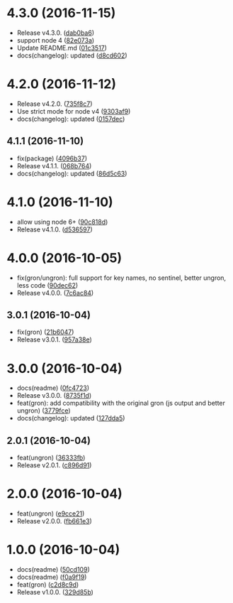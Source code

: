 <a name="4.3.0"></a>
# 4.3.0 (2016-11-15)

* Release v4.3.0. ([dab0ba6](https://github.com/fgribreau/gron/commit/dab0ba6))
* support node 4 ([82e073a](https://github.com/fgribreau/gron/commit/82e073a))
* Update README.md ([01c3517](https://github.com/fgribreau/gron/commit/01c3517))
* docs(changelog): updated ([d8cd602](https://github.com/fgribreau/gron/commit/d8cd602))



<a name="4.2.0"></a>
# 4.2.0 (2016-11-12)

* Release v4.2.0. ([735f8c7](https://github.com/fgribreau/gron/commit/735f8c7))
* Use strict mode for node v4 ([9303af9](https://github.com/fgribreau/gron/commit/9303af9))
* docs(changelog): updated ([0157dec](https://github.com/fgribreau/gron/commit/0157dec))



<a name="4.1.1"></a>
## 4.1.1 (2016-11-10)

* fix(package) ([4096b37](https://github.com/fgribreau/gron/commit/4096b37))
* Release v4.1.1. ([068b764](https://github.com/fgribreau/gron/commit/068b764))
* docs(changelog): updated ([86d5c63](https://github.com/fgribreau/gron/commit/86d5c63))



<a name="4.1.0"></a>
# 4.1.0 (2016-11-10)

* allow using node 6+ ([90c818d](https://github.com/fgribreau/gron/commit/90c818d))
* Release v4.1.0. ([d536597](https://github.com/fgribreau/gron/commit/d536597))



<a name="4.0.0"></a>
# 4.0.0 (2016-10-05)

* fix(gron/ungron): full support for key names, no sentinel, better ungron, less code ([90dec62](https://github.com/fgribreau/gron/commit/90dec62))
* Release v4.0.0. ([7c6ac84](https://github.com/fgribreau/gron/commit/7c6ac84))



<a name="3.0.1"></a>
## 3.0.1 (2016-10-04)

* fix(gron) ([21b6047](https://github.com/fgribreau/gron/commit/21b6047))
* Release v3.0.1. ([957a38e](https://github.com/fgribreau/gron/commit/957a38e))



<a name="3.0.0"></a>
# 3.0.0 (2016-10-04)

* docs(readme) ([0fc4723](https://github.com/fgribreau/gron/commit/0fc4723))
* Release v3.0.0. ([8735f1d](https://github.com/fgribreau/gron/commit/8735f1d))
* feat(gron): add compatibility with the original gron (js output and better ungron) ([3779fce](https://github.com/fgribreau/gron/commit/3779fce))
* docs(changelog): updated ([127dda5](https://github.com/fgribreau/gron/commit/127dda5))



<a name="2.0.1"></a>
## 2.0.1 (2016-10-04)

* feat(ungron) ([36333fb](https://github.com/fgribreau/gron/commit/36333fb))
* Release v2.0.1. ([c896d91](https://github.com/fgribreau/gron/commit/c896d91))



<a name="2.0.0"></a>
# 2.0.0 (2016-10-04)

* feat(ungron) ([e9cce21](https://github.com/fgribreau/gron/commit/e9cce21))
* Release v2.0.0. ([fb661e3](https://github.com/fgribreau/gron/commit/fb661e3))



<a name="1.0.0"></a>
# 1.0.0 (2016-10-04)

* docs(readme) ([50cd109](https://github.com/fgribreau/gron/commit/50cd109))
* docs(readme) ([f0a9f19](https://github.com/fgribreau/gron/commit/f0a9f19))
* feat(gron) ([c2d8c9d](https://github.com/fgribreau/gron/commit/c2d8c9d))
* Release v1.0.0. ([329d85b](https://github.com/fgribreau/gron/commit/329d85b))



